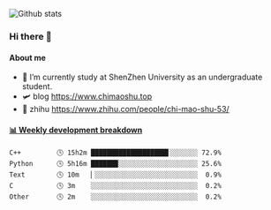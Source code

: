 ![Github stats](https://github-readme-stats.vercel.app/api?username=chimaoshu&show_icons=true&theme=cobalt)

### Hi there 👋

#### About me

- 🏫 I’m currently study at ShenZhen University as an undergraduate student.
- 🛩️ blog  https://www.chimaoshu.top
- 🎯 zhihu https://www.zhihu.com/people/chi-mao-shu-53/

<!-- waka-box start -->
#### <a href="https://gist.github.com/e235103f6d3ace58395a9ff863c34467" target="_blank">📊 Weekly development breakdown</a>
```text
C++         🕓 15h2m ███████████████████▋░░░░░░░ 72.9%
Python      🕓 5h16m ██████▉░░░░░░░░░░░░░░░░░░░░ 25.6%
Text        🕓 10m   ▏░░░░░░░░░░░░░░░░░░░░░░░░░░  0.9%
C           🕓 3m    ░░░░░░░░░░░░░░░░░░░░░░░░░░░  0.2%
Other       🕓 2m    ░░░░░░░░░░░░░░░░░░░░░░░░░░░  0.2%
```
<!-- Powered by https://github.com/YouEclipse/waka-box-go . -->
<!-- waka-box end -->
